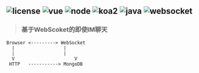 ![license](https://img.shields.io/badge/license-GNU-100000.svg)
![vue](https://img.shields.io/badge/-vue-lightred.svg)
![node](https://img.shields.io/badge/-node-green.svg)
![koa2](https://img.shields.io/badge/-koa2-blue.svg)
![java](https://img.shields.io/badge/-java-green.svg)
![websocket](https://img.shields.io/badge/-websocket-lightred.svg)
---
> ### 基于WebScoket的即使IM聊天 
```
Browser <---------> WebSocket
  |	                 |
  |	                 |
  V                      V
 HTTP   -----------> MongoDB
```
